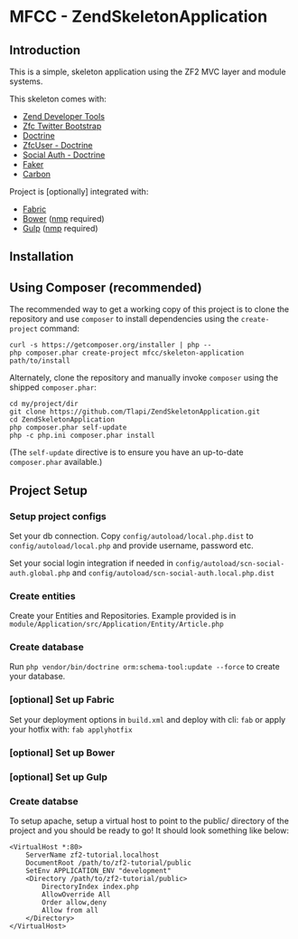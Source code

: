 MFCC - ZendSkeletonApplication
=======================

Introduction
------------
This is a simple, skeleton application using the ZF2 MVC layer and module
systems.

This skeleton comes with:

* [Zend Developer Tools](https://github.com/zendframework/ZendDeveloperTools)
* [Zfc Twitter Bootstrap](https://github.com/mwillbanks/ZfcTwitterBootstrap)
* [Doctrine](http://www.doctrine-project.org/)
* [ZfcUser - Doctrine](https://github.com/ZF-Commons/ZfcUser)
* [Social Auth - Doctrine](https://github.com/SocalNick/ScnSocialAuth)
* [Faker](https://github.com/fzaninotto/Faker)
* [Carbon](https://github.com/briannesbitt/Carbon)

Project is [optionally] integrated with:
* [Fabric](http://www.fabfile.org/)
* [Bower](http://bower.io/) ([nmp](https://www.npmjs.org/) required)
* [Gulp](http://gulpjs.com/) ([nmp](https://www.npmjs.org/) required)


Installation
------------

Using Composer (recommended)
----------------------------
The recommended way to get a working copy of this project is to clone the repository
and use `composer` to install dependencies using the `create-project` command:

    curl -s https://getcomposer.org/installer | php --
    php composer.phar create-project mfcc/skeleton-application path/to/install

Alternately, clone the repository and manually invoke `composer` using the shipped
`composer.phar`:

    cd my/project/dir
    git clone https://github.com/Tlapi/ZendSkeletonApplication.git
    cd ZendSkeletonApplication
    php composer.phar self-update
    php -c php.ini composer.phar install

(The `self-update` directive is to ensure you have an up-to-date `composer.phar`
available.)

Project Setup
----------------

### Setup project configs

Set your db connection. Copy `config/autoload/local.php.dist` to `config/autoload/local.php` and provide username, password etc.

Set your social login integration if needed in `config/autoload/scn-social-auth.global.php` and `config/autoload/scn-social-auth.local.php.dist`

### Create entities

Create your Entities and Repositories. Example provided is in `module/Application/src/Application/Entity/Article.php`

### Create database

Run `php vendor/bin/doctrine orm:schema-tool:update --force` to create your database.

### [optional] Set up Fabric

Set your deployment options in `build.xml` and deploy with cli: `fab` or apply your hotfix with: `fab applyhotfix`

### [optional] Set up Bower

### [optional] Set up Gulp

### Create databse

To setup apache, setup a virtual host to point to the public/ directory of the
project and you should be ready to go! It should look something like below:

    <VirtualHost *:80>
        ServerName zf2-tutorial.localhost
        DocumentRoot /path/to/zf2-tutorial/public
        SetEnv APPLICATION_ENV "development"
        <Directory /path/to/zf2-tutorial/public>
            DirectoryIndex index.php
            AllowOverride All
            Order allow,deny
            Allow from all
        </Directory>
    </VirtualHost>
